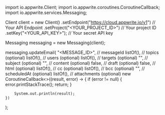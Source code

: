 import io.appwrite.Client;
import io.appwrite.coroutines.CoroutineCallback;
import io.appwrite.services.Messaging;

Client client = new Client()
    .setEndpoint("https://cloud.appwrite.io/v1") // Your API Endpoint
    .setProject("&lt;YOUR_PROJECT_ID&gt;") // Your project ID
    .setKey("&lt;YOUR_API_KEY&gt;"); // Your secret API key

Messaging messaging = new Messaging(client);

messaging.updateEmail(
    "<MESSAGE_ID>", // messageId
    listOf(), // topics (optional)
    listOf(), // users (optional)
    listOf(), // targets (optional)
    "<SUBJECT>", // subject (optional)
    "<CONTENT>", // content (optional)
    false, // draft (optional)
    false, // html (optional)
    listOf(), // cc (optional)
    listOf(), // bcc (optional)
    "", // scheduledAt (optional)
    listOf(), // attachments (optional)
    new CoroutineCallback<>((result, error) -> {
        if (error != null) {
            error.printStackTrace();
            return;
        }

        System.out.println(result);
    })
);

